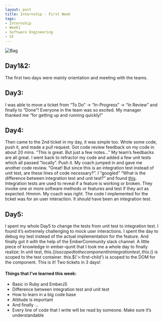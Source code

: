 ```yaml
---
layout: post
title: Internship - First Week
tags:
- Internship
- Week1
- Software Engineering
- SF
---
```


<p><img src="{{ site.baseurl }}/assets/images/bag.jpg" alt="Bag" /></p>

## Day1&2:
The first two days were mainly orientation and meeting with the teams.

## Day3:
I was able to move a ticket from “To Do” -> “In-Progress” -> “In Review” and finally to “Done”! Everyone in the team was so excited. My manager thanked me “for getting up and running quickly!”

## Day4:
Then came to the 2nd ticket in my day, it was simple too. Wrote some code, push it, and made a pull request. Got code review feedback on my code in about 20 mins. “This is great. But just a few notes…” My team’s feedbacks are all great. I went back to refractor my code and added a few unit tests which all passed “locally”. Push it. My coach jumped in and gave me another code review. “Great! But since this is an integration test instead of unit test, are these lines of code necessary?”.
I “googled” “What is the difference between integration test and unit test?” and found [this](http://stackoverflow.com/questions/10752/what-is-the-difference-between-integration-and-unit-tests). Integration tests are used to reveal if a feature is working or broken. They invoke one or more software methods or features and test if they act as expected. Hmmm. My coach was right. The code I implemented for the ticket was for an user interaction. It should have been an integration test.

## Day5:
I spent my whole Day5 to change the tests from unit test to integration test. I found it’s extremely challenging to mock user interactions. I spent the day to debug my test instead of the actual implementation for the feature. And finally got it with the help of the EmberCommunity slack channel.
A little piece of knowledge in ember-qunit that I took me a whole day to finally realize:
In unit test, this.$() is scoped to the component
In integration test, this.$() is scoped to the test container. this.$('>:first-child') is scoped to the DOM for the component.
This is it! Two tickets in 3 days!

#### Things that I’ve learned this week:

* Basic in Ruby and EmberJS
* Difference between integration test and unit test
* How to learn in a big code base
* Attitude is important
* And finally …
* Every line of code that I write will be read by someone. Make sure it’s understandable